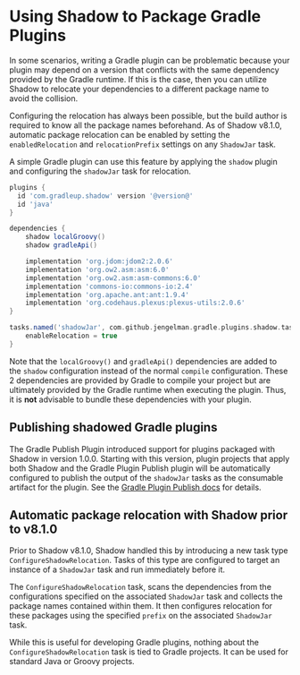# Using Shadow to Package Gradle Plugins

In some scenarios, writing a Gradle plugin can be problematic because your plugin may depend on a version that
conflicts with the same dependency provided by the Gradle runtime. If this is the case, then you can utilize Shadow
to relocate your dependencies to a different package name to avoid the collision.

Configuring the relocation has always been possible, but the build author is required to know all the package names
beforehand. As of Shadow v8.1.0, automatic package relocation can be enabled by setting the `enabledRelocation` 
and `relocationPrefix` settings on any `ShadowJar` task.

A simple Gradle plugin can use this feature by applying the `shadow` plugin and configuring the `shadowJar` task for relocation.

```groovy no-plugins
plugins {
  id 'com.gradleup.shadow' version '@version@'
  id 'java'
}

dependencies {
    shadow localGroovy()
    shadow gradleApi()

    implementation 'org.jdom:jdom2:2.0.6'
    implementation 'org.ow2.asm:asm:6.0'
    implementation 'org.ow2.asm:asm-commons:6.0'
    implementation 'commons-io:commons-io:2.4'
    implementation 'org.apache.ant:ant:1.9.4'
    implementation 'org.codehaus.plexus:plexus-utils:2.0.6'
}

tasks.named('shadowJar', com.github.jengelman.gradle.plugins.shadow.tasks.ShadowJar) {
    enableRelocation = true
}
```

Note that the `localGroovy()` and `gradleApi()` dependencies are added to the `shadow` configuration instead of the
normal `compile` configuration. These 2 dependencies are provided by Gradle to compile your project but are ultimately
provided by the Gradle runtime when executing the plugin. Thus, it is **not** advisable to bundle these dependencies
with your plugin.

## Publishing shadowed Gradle plugins
The Gradle Publish Plugin introduced support for plugins packaged with Shadow in version 1.0.0.
Starting with this version, plugin projects that apply both Shadow and the Gradle Plugin Publish plugin will be
automatically configured to publish the output of the `shadowJar` tasks as the consumable artifact for the plugin.
See the [Gradle Plugin Publish docs](https://docs.gradle.org/current/userguide/publishing_gradle_plugins.html#shadow_dependencies) for details.

## Automatic package relocation with Shadow prior to v8.1.0

Prior to Shadow v8.1.0, Shadow handled this by introducing a new task type `ConfigureShadowRelocation`.
Tasks of this type are configured to target an instance of a `ShadowJar` task and run immediately before it.

The `ConfigureShadowRelocation` task, scans the dependencies from the configurations specified on the associated
`ShadowJar` task and collects the package names contained within them. It then configures relocation for these
packages using the specified `prefix` on the associated `ShadowJar` task.

While this is useful for developing Gradle plugins, nothing about the `ConfigureShadowRelocation` task is tied to
Gradle projects. It can be used for standard Java or Groovy projects.
